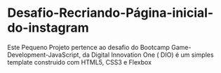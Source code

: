 # Desafio-Recriando-Página-inicial-do-instagram
Este Pequeno Projeto pertence ao desafio do Bootcamp Game-Development-JavaScript, da Digital Innovation One ( DIO) é um simples template construido com HTML5, CSS3 e Flexbox 
